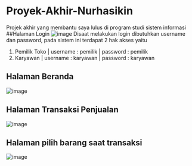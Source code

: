 # Proyek-Akhir-Nurhasikin
Projek akhir yang membantu saya lulus di program studi sistem informasi
##Halaman Login
![image](https://user-images.githubusercontent.com/43609353/191175906-b3766233-b528-4e8c-be0b-4fb43017bbf9.png)
Disaat melakukan login dibutuhkan username dan password, pada sistem ini terdapat 2 hak akses yaitu
  
 1. Pemilik Toko | username : pemilik | password : pemilik 
 2. Karyawan | username : karyawan | password : karyawan
 
 ## Halaman Beranda
![image](https://user-images.githubusercontent.com/43609353/191176620-463606f2-93ab-4463-a66e-418b3ad12b59.png)

## Halaman Transaksi Penjualan
![image](https://user-images.githubusercontent.com/43609353/191176701-37c526bd-f081-4f3b-8975-a14145a0d84a.png)

## Halaman pilih barang saat transaksi
![image](https://user-images.githubusercontent.com/43609353/191176790-ad8859fd-b0dd-4576-a991-e8f1a8dfbd81.png)


